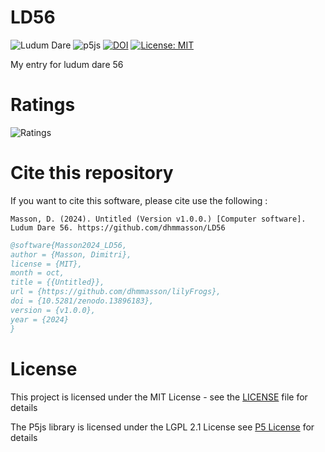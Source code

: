 # LD56

![Ludum Dare](https://img.shields.io/badge/LudumDare-56-f79122?labelColor=ee5533&link=https%3A%2F%2Fldjam.com%2Fevents%2Fludum-dare%2F56)
![p5js](https://img.shields.io/badge/p5.js-v1.9.4-ED225D?logo=p5.js&logoColor=FFFFFF)
[![DOI](https://zenodo.org/badge/DOI/10.5281/zenodo.13896183.svg)](https://doi.org/10.5281/zenodo.13896183)
[![License: MIT](https://img.shields.io/badge/License-MIT-yellow.svg)](https://opensource.org/licenses/MIT)

My entry for ludum dare 56

# Ratings

![Ratings](https://badges.jaxs.onl/56/untitled/badge.svg)

# Cite this repository

If you want to cite this software, please cite use the following :

```APA
Masson, D. (2024). Untitled (Version v1.0.0.) [Computer software]. Ludum Dare 56. https://github.com/dhmmasson/LD56
```

```bibtex
@software{Masson2024_LD56,
author = {Masson, Dimitri},
license = {MIT},
month = oct,
title = {{Untitled}},
url = {https://github.com/dhmmasson/lilyFrogs},
doi = {10.5281/zenodo.13896183},
version = {v1.0.0},
year = {2024}
}
```

# License

This project is licensed under the MIT License - see the [LICENSE](LICENSE) file for details

The P5js library is licensed under the LGPL 2.1 License see [P5 License](scripts/p5/LICENSE) for details
